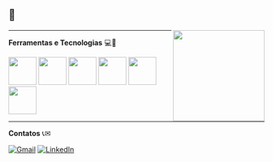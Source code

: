 ##  👋

<a align="right" href="https://github.com/MR1C10" >
  <img align="right" loading="lazy" height="180em" src=https://github-readme-stats.vercel.app/api/top-langs/?username=MR1C10&hide=html&layout=compact&theme=dracula />
</a>

---

<p align="left">
  <strong>Ferramentas e Tecnologias</strong> 💻🚀
</p>

<div align="left" padding="4px">
  <img src="https://cdn.jsdelivr.net/gh/devicons/devicon@latest/icons/python/python-original.svg" style= "width: 55px; heigth: 55px" />
  <img src="https://cdn.jsdelivr.net/gh/devicons/devicon@latest/icons/csharp/csharp-original.svg" style= "width: 55px; heigth: 55px"/>
  <img src="https://cdn.jsdelivr.net/gh/devicons/devicon@latest/icons/css3/css3-original.svg" style= "width: 55px; heigth: 55px" />
  <img src="https://cdn.jsdelivr.net/gh/devicons/devicon@latest/icons/html5/html5-original.svg" style= "width: 55px; heigth: 55px" />
  <img src="https://cdn.jsdelivr.net/gh/devicons/devicon@latest/icons/javascript/javascript-original.svg" style= "width: 55px; heigth: 55px" />
  <br>
  <img src="https://cdn.jsdelivr.net/gh/devicons/devicon@latest/icons/git/git-plain.svg" style= "width: 55px; heigth: 55px" />
</div>

---

<p align="left">
  <strong>Contatos</strong> 📞✉
</p>

<div align="left">
  <a href="mailto:rafaelalvessantana0401@gmail.com" title="Gmail">
  <img src="https://img.shields.io/badge/-Gmail-FF0000?style=flat-square&labelColor=FF0000&logo=gmail&logoColor=white&link=rafaelalvessantana0401@gmail.com" alt="Gmail"/></a>
  <a href="https://www.linkedin.com/in/rafalvs" title="LinkedIn">
  <img src="https://img.shields.io/badge/-Linkedin-0e76a8?style=flat-square&logo=Linkedin&logoColor=white&link=https://www.linkedin.com/in/rafalvs" alt="LinkedIn"/></a>
</div>
